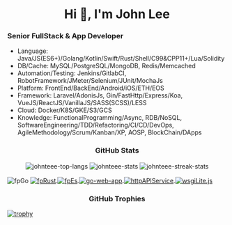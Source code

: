<h1 align="center">Hi 👋, I'm John Lee</h1>

<h3 align="left">Senior FullStack & App Developer</h3>

- Language: Java/JS(ES6+)/Golang/Kotlin/Swift/Rust/Shell/C99&CPP11+/Lua/Solidity
- DB/Cache: MySQL/PostgreSQL/MongoDB, Redis/Memcached
- Automation/Testing: Jenkins/GitlabCI, RobotFramework/JMeter/Selenium/JUnit/MochaJs
- Platform: FrontEnd/BackEnd/Android/iOS/ETH/EOS
- Framework: Laravel/AdonisJs, Gin/FastHttp/Express/Koa, VueJS/ReactJS/VanillaJS/SASS(SCSS)/LESS
- Cloud: Docker/K8S/GKE/S3/GCS
- Knowledge: FunctionalProgramming/Async, RDB/NoSQL, SoftwareEngineering/TDD/Refactoring/CI/CD/DevOps, AgileMethodology/Scrum/Kanban/XP, AOSP, BlockChain/DApps




<h3 align="center">GitHub Stats</h3>

<p align="center">
  <img align="center" src="https://github-readme-stats.vercel.app/api/top-langs?username=johnteee&layout=compact&langs_count=99&include_all_commits=true&count_private=true&role=OWNER,ORGANIZATION_MEMBER,COLLABORATOR&theme=slateorange&title_color=e3bb18&icon_color=e3bb18&bg_color=151515&border_color=323232" alt="johnteee-top-langs" />
  <img align="center" src="https://github-readme-stats.vercel.app/api?username=johnteee&show_icons=true&include_all_commits=true&count_private=true&role=OWNER,ORGANIZATION_MEMBER,COLLABORATOR&theme=slateorange&title_color=e3bb18&icon_color=e3bb18&bg_color=151515&border_color=323232" alt="johnteee-stats" />
  <img align="center" src="https://github-readme-streak-stats.herokuapp.com/?user=johnteee&include_all_commits=true&count_private=true&role=OWNER,ORGANIZATION_MEMBER,COLLABORATOR&theme=dark&ring=e3bb18&fire=e3bb18&currStreakLabel=e3bb18&border=323232" alt="johnteee-streak-stats" />
</p>

<p align="center>
  <a href="https://github.com/TeaEntityLab/fpGo"> <img align="center" src="https://github-readme-stats.vercel.app/api/pin/?username=TeaEntityLab&repo=fpGo&theme=dark" alt="fpGo"> </a>
  <a href="https://github.com/TeaEntityLab/fpRust"> <img align="center" src="https://github-readme-stats.vercel.app/api/pin/?username=TeaEntityLab&repo=fpRust&theme=dark" alt="fpRust"> </a>
  <a href="https://github.com/TeaEntityLab/fpEs"> <img align="center" src="https://github-readme-stats.vercel.app/api/pin/?username=TeaEntityLab&repo=fpEs&theme=dark" alt="fpEs"> </a>
  <a href="https://github.com/TeaEntityLab/go-web-app"> <img align="center" src="https://github-readme-stats.vercel.app/api/pin/?username=TeaEntityLab&repo=go-web-app&theme=dark" alt="go-web-app"> </a>
  <a href="https://github.com/TeaEntityLab/httpAPIService"> <img align="center" src="https://github-readme-stats.vercel.app/api/pin/?username=TeaEntityLab&repo=httpAPIService&theme=dark" alt="httpAPIService"> </a>
  <a href="https://github.com/TeaEntityLab/wsgiLite.js"> <img align="center" src="https://github-readme-stats.vercel.app/api/pin/?username=TeaEntityLab&repo=wsgiLite.js&theme=dark" alt="wsgiLite.js"> </a>
</p>

<h3 align="center">GitHub Trophies</h3>

[![trophy](https://github-profile-trophy.vercel.app/?username=johnteee&theme=onedark&column=8&margin-w=2&margin-h=2&no-frame=true)](https://github.com/ryo-ma/github-profile-trophy)

<!--
**johnteee/johnteee** is a ✨ _special_ ✨ repository because its `README.md` (this file) appears on your GitHub profile.

Here are some ideas to get you started:

- 🔭 I’m currently working on ...
- 🌱 I’m currently learning ...
- 👯 I’m looking to collaborate on ...
- 🤔 I’m looking for help with ...
- 💬 Ask me about ...
- 📫 How to reach me: ...
- 😄 Pronouns: ...
- ⚡ Fun fact: ...
-->

